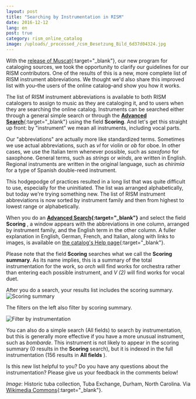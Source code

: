 ```yaml
---
layout: post
title: "Searching by Instrumentation in RISM"
date: 2016-12-12
lang: en
post: true
category: rism_online_catalog
image: /uploads/_processed_/csm_Besetzung_Bild_6d37d04324.jpg
---
```



With the [release of Muscat](/self_representation/2016/11/14/welcome-muscat.html){:target="_blank"}, our new program for cataloging sources, we took the opportunity to clarify our guidelines for our RISM contributors. One of the results of this is a new, more complete list of RISM instrument abbreviations. We thought we'd also share this improved list with you–the users of the online catalog–and show you how it works.

The list of RISM instrument abbreviations is available to both RISM catalogers to assign to music as they are cataloging it, and to users when they are searching the online catalog. Instruments can be searched either through a general simple search or through the [**Advanced Search**](https://opac.rism.info/metaopac/start.do?View=rism&SearchType=2&Language=en){:target="_blank"} using the field **Scoring**. And let's get this straight up front: by "instrument" we mean all instruments, including vocal parts.

Our "abbreviations" are actually more like standardized terms. Sometimes we use actual abbreviations, such as _vl_ for violin or _ob_ for oboe. In other cases, we use the Italian term whenever possible, such as _saxofono_ for saxophone. General terms, such as _strings_ or _winds_, are written in English. Regional instruments are written in the original language, such as _chirimía_ for a type of Spanish double-reed instrument.

This hodgepodge of practices resulted in a long list that was quite difficult to use, especially for the uninitiated. The list was arranged alphabetically, but today we're trying something new. The list of RISM instrument abbreviations is now sorted by instrument family and then from highest to lowest range or alphabetically.

When you do an **[Advanced Search](https://opac.rism.info/metaopac/start.do?View=rism&SearchType=2&Language=en){:target="_blank"}** and select the field **Scoring** , a window appears with the abbreviations in one column, arranged by instrument family, and the English term in the other column. A fuller explanation in English, German, French, and Italian, along with links to images, is available on [the catalog's Help page](https://opac.rism.info/index.php?id=4&L=1#c155){:target="_blank"}.

Please note that the field **Scoring** searches what we call the **Scoring summary**. As its name implies, this is a summary of the total instrumentation for the work, so _orch_ will find works for orchestra rather than entering each possible instrument, and _V (2)_ will find works for vocal duet.

After you do a search, your results list includes the scoring summary.
![Scoring summary](http://rism.info/fileadmin/content/news/Besetzung_Suche_ex_1_779_x_736.jpg)

The filters on the left also filter by scoring summary.

![Filter by instrumentation](http://rism.info/fileadmin/content/news/Besetzung_Suche_ex_2_162_x_237.jpg)

You can also do a simple search (All fields) to search by instrumentation, but this is generally more effective if you have a more unusual instrument, such as _bombarde_. This instrument is not likely to appear in the scoring summary (0 results in the **Scoring** search), but it is indexed in the full instrumentation (156 results in **All fields** ).

Is this new list helpful to you? Do you have any questions about the instrumentation? Please give us your feedback in the comments below!


_Image_: Historic tuba collection, Tuba Exchange, Durham, North Carolina. Via [Wikimedia Commons](https://commons.wikimedia.org/wiki/File:Historic_tuba_collection_(8635531700).jpg){:target="_blank"}.



<script type="text/javascript">var switchTo5x=true;</script><script type="text/javascript" src="http://w.sharethis.com/button/buttons.js"></script><script type="text/javascript">stLight.options({publisher: "9b601438-1ce1-49d8-bfd7-9cff5df54c17", doNotHash: false, doNotCopy: false, hashAddressBar: false});</script>
